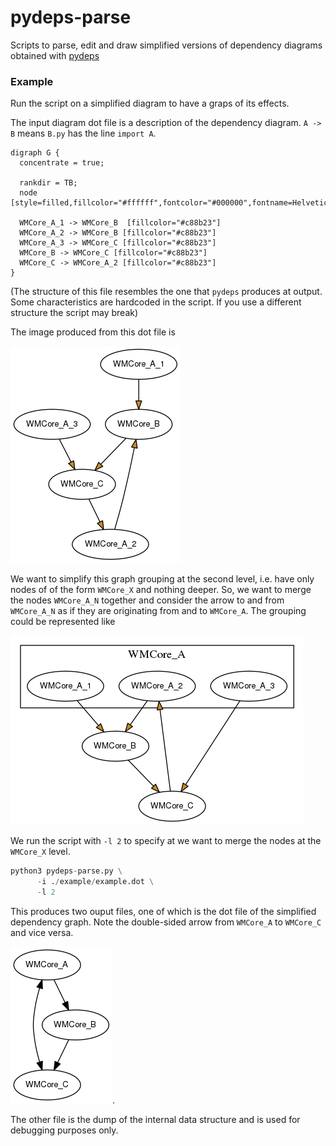 # pydeps-parse

Scripts to parse, edit and draw simplified versions of dependency diagrams obtained with [pydeps](https://github.com/thebjorn/pydeps)

### Example

Run the script on a simplified diagram to have a graps of its effects.

The input diagram dot file is a description of the 
dependency diagram. `A -> B` means
`B.py` has the line `import A`.

```
digraph G {
  concentrate = true;

  rankdir = TB;
  node [style=filled,fillcolor="#ffffff",fontcolor="#000000",fontname=Helvetica,fontsize=10];

  WMCore_A_1 -> WMCore_B  [fillcolor="#c88b23"]
  WMCore_A_2 -> WMCore_B [fillcolor="#c88b23"]
  WMCore_A_3 -> WMCore_C [fillcolor="#c88b23"]
  WMCore_B -> WMCore_C [fillcolor="#c88b23"]
  WMCore_C -> WMCore_A_2 [fillcolor="#c88b23"]
}
```

(The structure of this file resembles the one that `pydeps` produces at output.
Some characteristics are hardcoded in the script. If you use a different 
structure the script may break)

The image produced from this dot file is 

![](./example/example.png)

We want to simplify this graph grouping at the second level, i.e.
have only nodes of of the form `WMCore_X` and nothing deeper.
So, we want to merge the nodes `WMCore_A_N` together and consider the arrow 
to and from `WMCore_A_N` as if they are originating from and to `WMCore_A`. 
The grouping could be represented like 

![](./example/example_cluster.png) 

We run the script with `-l 2` to specify at we want to merge the nodes 
at the `WMCore_X` level.

```python
python3 pydeps-parse.py \
      -i ./example/example.dot \
      -l 2
```

This produces two ouput files, one of which is the dot 
file of the simplified dependency graph. Note the double-sided arrow from 
`WMCore_A` to `WMCore_C` and vice versa.

![](example/example_group_l2.png).


The other file is the dump of the internal data structure and is used for 
debugging purposes only.
